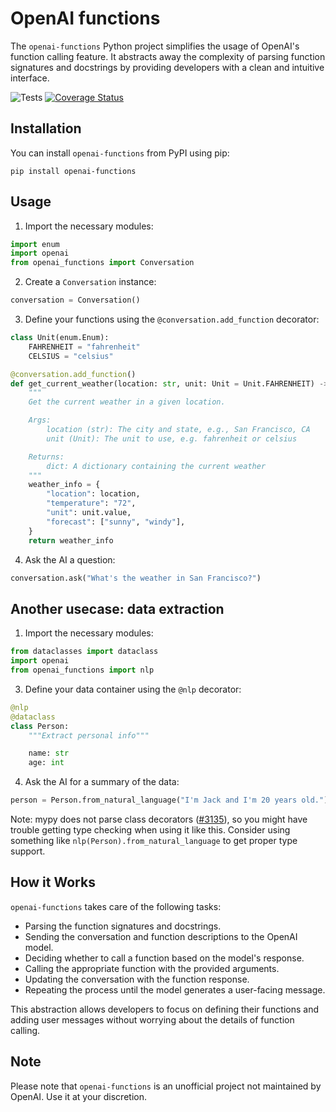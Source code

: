# OpenAI functions

The `openai-functions` Python project simplifies the usage of OpenAI's function calling feature. It abstracts away the complexity of parsing function signatures and docstrings by providing developers with a clean and intuitive interface.

![Tests](https://github.com/rizerphe/openai-functions/actions/workflows/tests.yml/badge.svg) [![Coverage Status](https://coveralls.io/repos/github/rizerphe/openai-functions/badge.svg?branch=main)](https://coveralls.io/github/rizerphe/openai-functions?branch=main)

## Installation

You can install `openai-functions` from PyPI using pip:

```
pip install openai-functions
```

## Usage

1. Import the necessary modules:

```python
import enum
import openai
from openai_functions import Conversation
```

2. Create a `Conversation` instance:

```python
conversation = Conversation()
```

3. Define your functions using the `@conversation.add_function` decorator:

```python
class Unit(enum.Enum):
    FAHRENHEIT = "fahrenheit"
    CELSIUS = "celsius"

@conversation.add_function()
def get_current_weather(location: str, unit: Unit = Unit.FAHRENHEIT) -> dict:
    """
    Get the current weather in a given location.

    Args:
        location (str): The city and state, e.g., San Francisco, CA
        unit (Unit): The unit to use, e.g. fahrenheit or celsius

    Returns:
        dict: A dictionary containing the current weather
    """
    weather_info = {
        "location": location,
        "temperature": "72",
        "unit": unit.value,
        "forecast": ["sunny", "windy"],
    }
    return weather_info
```

4. Ask the AI a question:

```python
conversation.ask("What's the weather in San Francisco?")
```

## Another usecase: data extraction

1. Import the necessary modules:

```python
from dataclasses import dataclass
import openai
from openai_functions import nlp
```

3. Define your data container using the `@nlp` decorator:

```python
@nlp
@dataclass
class Person:
    """Extract personal info"""

    name: str
    age: int
```

4. Ask the AI for a summary of the data:

```python
person = Person.from_natural_language("I'm Jack and I'm 20 years old.")
```

Note: mypy does not parse class decorators ([#3135](https://github.com/python/mypy/issues/3135)), so you might have trouble getting type checking when using it like this. Consider using something like `nlp(Person).from_natural_language` to get proper type support.

## How it Works

`openai-functions` takes care of the following tasks:

- Parsing the function signatures and docstrings.
- Sending the conversation and function descriptions to the OpenAI model.
- Deciding whether to call a function based on the model's response.
- Calling the appropriate function with the provided arguments.
- Updating the conversation with the function response.
- Repeating the process until the model generates a user-facing message.

This abstraction allows developers to focus on defining their functions and adding user messages without worrying about the details of function calling.

## Note

Please note that `openai-functions` is an unofficial project not maintained by OpenAI. Use it at your discretion.
